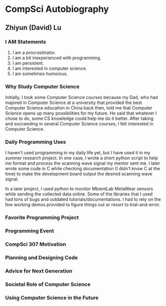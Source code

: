 # CompSci Autobiography
## Zhiyun (David) Lu


### I AM Statements

1. I am a procrastinator.
2. I am a bit inexperienced with programming.
3. I am persistent.
4. I am interested in computer science.
5. I am sometimes humorous.

### Why Study Computer Science
Initially, I took some Computer Science courses because my Dad, who had 
majored in Computer Science at a university that provided the best Computer
Science education in China back then, told me that Computer Science opens up
many possibilities for my future. He said that whatever I chose to do, some CS 
knowledge could help me do it better. After taking and succeeding in
several Computer Science courses, I felt interested in Computer Science. 

### Daily Programming Uses
I haven't used programming in my daily life yet, but I have used it in my 
summer research project. In one case, I wrote a short python script to help
me format and process the scanning wave signal my mentor sent me. I later
wrote some code in C while checking documentation (I didn't know C at the
time) to make the development board output the desired scanning wave signal.


In a later project, I used python to monitor MbientLab MetaWear sensors while
sending the collected data online. Some of the libraries that I used had tons 
of bugs and outdated tutorials/documentations. I had to rely on the few working
demos provided to figure things out or resort to trial-and-error. 
### Favorite Programming Project


### Programming Event


### CompSci 307 Motivation


### Planning and Designing Code


### Advice for Next Generation


### Societal Role of Computer Science


### Using Computer Science in the Future
